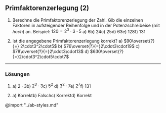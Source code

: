 ## Primfaktorenzerlegung (2)

1. Berechne die Primfaktorenzerlegung der Zahl. Gib die einzelnen Faktoren in aufsteigender Reihenfolge und in der Potenzschreibeise (mit _hoch_) an.
Beispiel: $120 = 2^3\cdot3\cdot5$
  <f6>a) $6$</f6><f6>b) $24$</f6><f6>c) $25$</f6><f6>d) $63$</f6><f6>e) $128$</f6><f6>f) $131$</f6>

2. Ist die angegebene Primfaktorenzerlegung korrekt?
a) $90\overset{?}{=} 2\cdot3^2\cdot5$
b) $76\overset{?}{=}2\cdot3\cdot19$
c) $78\overset{?}{=}2\cdot3\cdot13$
d) $630\overset{?}{=}2\cdot3^2\cdot5\cdot7$

---
### Lösungen

1. <f3>a) $2\cdot3$</f3><f3>b) $2^3\cdot3$</f3><f3>c) $5^2$</f3>
   <f3>d) $3^2\cdot7$</f3><f3>e) $2^7$</f3><f3>f) $131$</f3>

2. <f4>a) Korrekt</f4><f4>b) Falsch</f4><f4>c) Korrekt</f4><f4>d) Korrekt</f4>

@import "../ab-styles.md"

